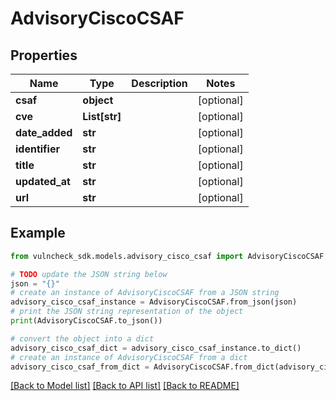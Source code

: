# AdvisoryCiscoCSAF


## Properties

Name | Type | Description | Notes
------------ | ------------- | ------------- | -------------
**csaf** | **object** |  | [optional] 
**cve** | **List[str]** |  | [optional] 
**date_added** | **str** |  | [optional] 
**identifier** | **str** |  | [optional] 
**title** | **str** |  | [optional] 
**updated_at** | **str** |  | [optional] 
**url** | **str** |  | [optional] 

## Example

```python
from vulncheck_sdk.models.advisory_cisco_csaf import AdvisoryCiscoCSAF

# TODO update the JSON string below
json = "{}"
# create an instance of AdvisoryCiscoCSAF from a JSON string
advisory_cisco_csaf_instance = AdvisoryCiscoCSAF.from_json(json)
# print the JSON string representation of the object
print(AdvisoryCiscoCSAF.to_json())

# convert the object into a dict
advisory_cisco_csaf_dict = advisory_cisco_csaf_instance.to_dict()
# create an instance of AdvisoryCiscoCSAF from a dict
advisory_cisco_csaf_from_dict = AdvisoryCiscoCSAF.from_dict(advisory_cisco_csaf_dict)
```
[[Back to Model list]](../README.md#documentation-for-models) [[Back to API list]](../README.md#documentation-for-api-endpoints) [[Back to README]](../README.md)


